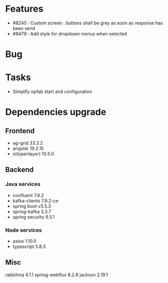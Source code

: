 
# Features

- #8245 : Custom screen : buttons shall be grey as soon as response has been send
- #8479 :  Add style for dropdown menus when selected

# Bug


# Tasks

- Simplify opfab start and configuration
  
# Dependencies upgrade

## Frontend

- ag-grid 33.3.2
- angular 19.2.15 
- ol(openlayer) 10.5.0
  
## Backend 


### Java services 

- confluent 7.9.2
- kafka-clients 7.9.2-ce
- spring boot v3.5.3
- spring-kafka 3.3.7
- spring security 6.5.1
  
### Node services
 - axios 1.10.0
 - typescript 5.8.3

## Misc

rabbitmq 4.1.1
spring-webflux 6.2.8
jackson 2.19.1





